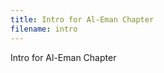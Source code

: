```yaml
---
title: Intro for Al-Eman Chapter
filename: intro
---
```

Intro for Al-Eman Chapter
<!--stackedit_data:
eyJoaXN0b3J5IjpbMTQ0NTc4NjYwNSwxMDY2MDgzNDA4XX0=
-->